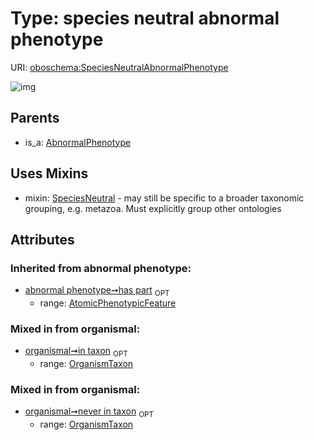
# Type: species neutral abnormal phenotype




URI: [oboschema:SpeciesNeutralAbnormalPhenotype](http://purl.obolibrary.org/oboschema/SpeciesNeutralAbnormalPhenotype)


![img](http://yuml.me/diagram/nofunky;dir:TB/class/[SpeciesNeutralAbnormalPhenotype]uses%20-.->[SpeciesNeutral],[AbnormalPhenotype]^-[SpeciesNeutralAbnormalPhenotype],[SpeciesNeutral],[OrganismTaxon],[AtomicPhenotypicFeature],[AbnormalPhenotype])

## Parents

 *  is_a: [AbnormalPhenotype](AbnormalPhenotype.md)

## Uses Mixins

 *  mixin: [SpeciesNeutral](SpeciesNeutral.md) - may still be specific to a broader taxonomic grouping, e.g. metazoa. Must explicitly group other ontologies

## Attributes


### Inherited from abnormal phenotype:

 * [abnormal phenotype➞has part](abnormal_phenotype_has_part.md)  <sub>OPT</sub>
    * range: [AtomicPhenotypicFeature](AtomicPhenotypicFeature.md)

### Mixed in from organismal:

 * [organismal➞in taxon](organismal_in_taxon.md)  <sub>OPT</sub>
    * range: [OrganismTaxon](OrganismTaxon.md)

### Mixed in from organismal:

 * [organismal➞never in taxon](organismal_never_in_taxon.md)  <sub>OPT</sub>
    * range: [OrganismTaxon](OrganismTaxon.md)
